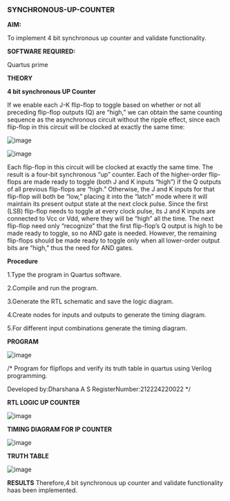 ### SYNCHRONOUS-UP-COUNTER

**AIM:**

To implement 4 bit synchronous up counter and validate functionality.

**SOFTWARE REQUIRED:**

Quartus prime

**THEORY**

**4 bit synchronous UP Counter**

If we enable each J-K flip-flop to toggle based on whether or not all preceding flip-flop outputs (Q) are “high,” we can obtain the same counting sequence as the asynchronous circuit without the ripple effect, since each flip-flop in this circuit will be clocked at exactly the same time:

![image](https://github.com/naavaneetha/SYNCHRONOUS-UP-COUNTER/assets/154305477/d5db3fa0-e413-404c-b80e-b2f39d82e7e8)


![image](https://github.com/naavaneetha/SYNCHRONOUS-UP-COUNTER/assets/154305477/52cb61eb-d04b-442d-810c-31185a68410b)

Each flip-flop in this circuit will be clocked at exactly the same time.
The result is a four-bit synchronous “up” counter. Each of the higher-order flip-flops are made ready to toggle (both J and K inputs “high”) if the Q outputs of all previous flip-flops are “high.”
Otherwise, the J and K inputs for that flip-flop will both be “low,” placing it into the “latch” mode where it will maintain its present output state at the next clock pulse.
Since the first (LSB) flip-flop needs to toggle at every clock pulse, its J and K inputs are connected to Vcc or Vdd, where they will be “high” all the time.
The next flip-flop need only “recognize” that the first flip-flop’s Q output is high to be made ready to toggle, so no AND gate is needed.
However, the remaining flip-flops should be made ready to toggle only when all lower-order output bits are “high,” thus the need for AND gates.

**Procedure**

1.Type the program in Quartus software.

2.Compile and run the program.

3.Generate the RTL schematic and save the logic diagram.

4.Create nodes for inputs and outputs to generate the timing diagram.

5.For different input combinations generate the timing diagram.


**PROGRAM**

![image](https://github.com/user-attachments/assets/61e8463e-6d2a-4d55-ba6d-56ce795322c0)

/* Program for flipflops and verify its truth table in quartus using Verilog programming. 

Developed by:Dharshana A S RegisterNumber:212224220022
*/

**RTL LOGIC UP COUNTER**

![image](https://github.com/user-attachments/assets/1ad9adc4-1ed2-460d-a9fb-a3453465d181)

**TIMING DIAGRAM FOR IP COUNTER**

![image](https://github.com/user-attachments/assets/be025e7b-21fd-43ca-ad89-5143bc105d76)

**TRUTH TABLE**

![image](https://github.com/user-attachments/assets/331c6ace-db46-46f2-b5b8-bdb6803a4a87)


**RESULTS**
Therefore,4 bit synchronous up counter and validate functionality haas been implemented.


